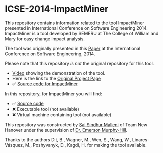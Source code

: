 # ICSE-2014-ImpactMiner

This repository contains information related to the tool ImpactMiner presented in International Conference on Software Engineering 2014. ImpactMiner is a tool developed by SEMERU at The College of William and Mary for easy change impact analysis.

The tool was originally presented in this [Paper](http://www.cs.wm.edu/~denys/pubs/ImpactMiner_ICSE'14_CRC.pdf) at the International Conference on Software Engineering, 2014.

Please note that this repository *is not* the original repository for this tool. 
*  [Video](http://www.cs.wm.edu/semeru/ImpactMiner/) showing the demonstration of the tool.
* Here is the link to the [Original Project Page](http://www.cs.wm.edu/semeru/ImpactMiner/)
* :white_check_mark: [Source code for ImpactMiner](http://www.cs.wm.edu/semeru/ImpactMiner/ImpactMiner-SRC.zip)

In this repository, for ImpactMiner you will find:
* :white_check_mark: [Source code](Source)
* :x: Executable tool (not available)
* :x: Virtual machine containing tool (not available)

This repository was constructed by [Sai Sindhur Malleni](https://github.com/smallen3) of Team New Hanover under the supervision of [Dr. Emerson Murphy-Hill](https://github.com/CaptainEmerson).

Thanks to the authors Dit, B., Wagner, M., Wen, S., Wang, W., Linares-Vásquez, M., Poshyvanyk, D., Kagdi, H.
for making the tool available.
